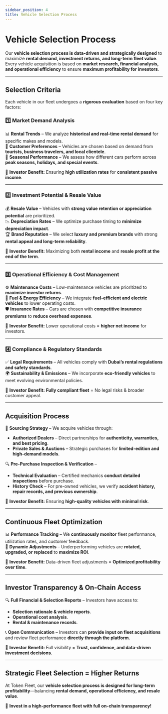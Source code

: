```yaml
---
sidebar_position: 4
title: Vehicle Selection Process
---
```


# Vehicle Selection Process  

Our **vehicle selection process is data-driven and strategically designed** to maximize **rental demand, investment returns, and long-term fleet value**. Every vehicle acquisition is based on **market research, financial analysis, and operational efficiency** to ensure **maximum profitability for investors**.  

---

## **Selection Criteria**  

Each vehicle in our fleet undergoes a **rigorous evaluation** based on four key factors:  

### **1️⃣ Market Demand Analysis**  

📊 **Rental Trends** – We analyze **historical and real-time rental demand** for specific makes and models.  
👥 **Customer Preferences** – Vehicles are chosen based on demand from **tourists, business travelers, and local clientele**.  
📆 **Seasonal Performance** – We assess how different cars perform across **peak seasons, holidays, and special events**.  

📌 **Investor Benefit:** Ensuring **high utilization rates** for **consistent passive income**.  

---

### **2️⃣ Investment Potential & Resale Value**  

💰 **Resale Value** – Vehicles with **strong value retention or appreciation potential** are prioritized.  
📉 **Depreciation Rates** – We optimize purchase timing to **minimize depreciation impact**.  
🏆 **Brand Reputation** – We select **luxury and premium brands** with strong **rental appeal and long-term reliability**.  

📌 **Investor Benefit:** Maximizing both **rental income** and **resale profit at the end of the term**.  

---

### **3️⃣ Operational Efficiency & Cost Management**  

⚙ **Maintenance Costs** – Low-maintenance vehicles are prioritized to **maximize investor returns**.  
🔋 **Fuel & Energy Efficiency** – We integrate **fuel-efficient and electric vehicles** to lower operating costs.  
🛡 **Insurance Rates** – Cars are chosen with **competitive insurance premiums** to **reduce overhead expenses**.  

📌 **Investor Benefit:** Lower operational costs = **higher net income** for investors.  

---

### **4️⃣ Compliance & Regulatory Standards**  

✅ **Legal Requirements** – All vehicles comply with **Dubai’s rental regulations and safety standards**.  
🌍 **Sustainability & Emissions** – We incorporate **eco-friendly vehicles** to meet evolving environmental policies.  

📌 **Investor Benefit:** **Fully compliant fleet** = No legal risks & broader customer appeal.  

---

## **Acquisition Process**  

🚗 **Sourcing Strategy** – We acquire vehicles through:  
- **Authorized Dealers** – Direct partnerships for **authenticity, warranties, and best pricing**.  
- **Private Sales & Auctions** – Strategic purchases for **limited-edition and high-demand models**.  

🔍 **Pre-Purchase Inspection & Verification** –  
- **Technical Evaluation** – Certified mechanics **conduct detailed inspections** before purchase.  
- **History Check** – For pre-owned vehicles, we verify **accident history, repair records, and previous ownership**.  

📌 **Investor Benefit:** Ensuring **high-quality vehicles with minimal risk**.  

---

## **Continuous Fleet Optimization**  

📊 **Performance Tracking** – We **continuously monitor** fleet performance, utilization rates, and customer feedback.  
🔄 **Dynamic Adjustments** – Underperforming vehicles are **rotated, upgraded, or replaced** to **maximize ROI**.  

📌 **Investor Benefit:** Data-driven fleet adjustments = **Optimized profitability over time**.  

---

## **Investor Transparency & On-Chain Access**  

🔍 **Full Financial & Selection Reports** – Investors have access to:  
- **Selection rationale & vehicle reports**.  
- **Operational cost analysis**.  
- **Rental & maintenance records**.  

📞 **Open Communication** – Investors can **provide input on fleet acquisitions** and review fleet performance **directly through the platform**.  

📌 **Investor Benefit:** Full visibility = **Trust, confidence, and data-driven investment decisions**.  

---

## **Strategic Fleet Selection = Higher Returns**  

At Token Fleet, our **vehicle selection process is designed for long-term profitability**—balancing **rental demand, operational efficiency, and resale value**.  

🚀 **Invest in a high-performance fleet with full on-chain transparency!**  